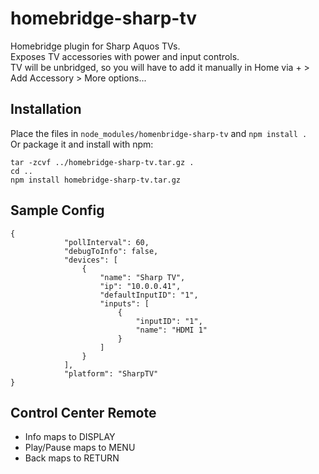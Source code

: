 # homebridge-sharp-tv
Homebridge plugin for Sharp Aquos TVs.  
Exposes TV accessories with power and input controls.  
TV will be unbridged, so you will have to add it manually in Home via + > Add Accessory > More options...

## Installation
Place the files in `node_modules/homenbridge-sharp-tv` and `npm install .`  
Or package it and install with npm:
```
tar -zcvf ../homebridge-sharp-tv.tar.gz .
cd ..
npm install homebridge-sharp-tv.tar.gz
```

## Sample Config
```
{
            "pollInterval": 60,
            "debugToInfo": false,
            "devices": [
                {
                    "name": "Sharp TV",
                    "ip": "10.0.0.41",
                    "defaultInputID": "1",
                    "inputs": [
                        {
                            "inputID": "1",
                            "name": "HDMI 1"
                        }
                    ]
                }
            ],
            "platform": "SharpTV"
}
```

## Control Center Remote

* Info maps to DISPLAY
* Play/Pause maps to MENU
* Back maps to RETURN
